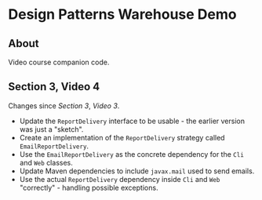 # Design Patterns Warehouse Demo

## About

Video course companion code.

## Section 3, Video 4

Changes since _Section 3_, _Video 3_.

* Update the `ReportDelivery` interface to be usable - the earlier version was just a "sketch".
* Create an implementation of the `ReportDelivery` strategy called `EmailReportDelivery`.
* Use the `EmailReportDelivery` as the concrete dependency for the `Cli` and `Web` classes.
* Update Maven dependencies to include `javax.mail` used to send emails.
* Use the actual `ReportDelivery` dependency inside `Cli` and `Web` "correctly" - handling possible exceptions.
